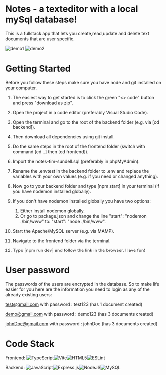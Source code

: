 ﻿# Notes - a texteditor with a local mySql database!

This is a fullstack app that lets you create,read,update and delete text documents that are user specific.

![demo1](https://user-images.githubusercontent.com/100682425/232146673-95b2ac40-5772-44df-bfbf-a3cc3bc4463a.png)
![demo2](https://user-images.githubusercontent.com/100682425/232256191-2713bfc9-c051-492d-bfa0-d13cd5e3f48f.png)

# Getting Started

Before you follow these steps make sure you have node and git installed on your computer.

1. The easiest way to get started is to click the green "<> code" button and press "download as
   zip".
2. Open the project in a code editor (preferably Visual Studio Code).
3. Open the terminal and go to the root of the backend folder (e.g. via [cd backend]).
4. Then download all dependencies using git install.
5. Do the same steps in the root of the frontend folder (switch with command [cd ..] then [cd
   frontend]).
6. Import the notes-tim-sundell.sql (preferably in phpMyAdmin).
7. Rename the .envtest in the backend folder to .env and replace the variables with your own values
   (e.g. if you need or changed anything).
8. Now go to your backend folder and type [npm start] in your terminal (if you have nodemon
   installed globally).
9. If you don't have nodemon installed globally you have two options:

   1. Either install nodemon globally.
   2. Or go to package.json and change the line "start": "nodemon ./bin/www" to: "start": "node
      ./bin/www".

10. Start the Apache/MySQL server (e.g. via MAMP).
11. Navigate to the frontend folder via the terminal.
12. Type [npm run dev] and follow the link in the browser. Have fun!

# User password

The passwords of the users are encrypted in the database. So to make life easier for you here are the
information you need to login as any of the already existing users:

test@gmail.com with password : test123      (has 1 document created)

demo@gmail.com with password : demo123      (has 3 documents created)

johnDoe@gmail.com with password : johnDoe   (has 3 documents created)

# Code Stack

Frontend:
![TypeScript](https://img.shields.io/badge/typescript-%23007ACC.svg?style=for-the-badge&logo=typescript&logoColor=white)![Vite](https://img.shields.io/badge/vite-%23646CFF.svg?style=for-the-badge&logo=vite&logoColor=white)![HTML5](https://img.shields.io/badge/html5-%23E34F26.svg?style=for-the-badge&logo=html5&logoColor=white)![ESLint](https://img.shields.io/badge/ESLint-4B3263?style=for-the-badge&logo=eslint&logoColor=white)

Backend:
![JavaScript](https://img.shields.io/badge/javascript-%23323330.svg?style=for-the-badge&logo=javascript&logoColor=%23F7DF1E)![Express.js](https://img.shields.io/badge/express.js-%23404d59.svg?style=for-the-badge&logo=express&logoColor=%2361DAFB)![NodeJS](https://img.shields.io/badge/node.js-6DA55F?style=for-the-badge&logo=node.js&logoColor=white)![MySQL](https://img.shields.io/badge/mysql-%2300f.svg?style=for-the-badge&logo=mysql&logoColor=white)
